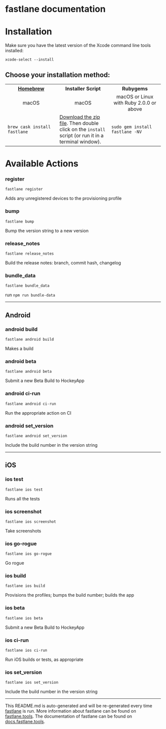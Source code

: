 fastlane documentation
================
# Installation

Make sure you have the latest version of the Xcode command line tools installed:

```
xcode-select --install
```

## Choose your installation method:

<table width="100%" >
<tr>
<th width="33%"><a href="http://brew.sh">Homebrew</a></td>
<th width="33%">Installer Script</td>
<th width="33%">Rubygems</td>
</tr>
<tr>
<td width="33%" align="center">macOS</td>
<td width="33%" align="center">macOS</td>
<td width="33%" align="center">macOS or Linux with Ruby 2.0.0 or above</td>
</tr>
<tr>
<td width="33%"><code>brew cask install fastlane</code></td>
<td width="33%"><a href="https://download.fastlane.tools">Download the zip file</a>. Then double click on the <code>install</code> script (or run it in a terminal window).</td>
<td width="33%"><code>sudo gem install fastlane -NV</code></td>
</tr>
</table>

# Available Actions
### register
```
fastlane register
```
Adds any unregistered devices to the provisioning profile
### bump
```
fastlane bump
```
Bump the version string to a new version
### release_notes
```
fastlane release_notes
```
Build the release notes: branch, commit hash, changelog
### bundle_data
```
fastlane bundle_data
```
run `npm run bundle-data`

----

## Android
### android build
```
fastlane android build
```
Makes a build
### android beta
```
fastlane android beta
```
Submit a new Beta Build to HockeyApp
### android ci-run
```
fastlane android ci-run
```
Run the appropriate action on CI
### android set_version
```
fastlane android set_version
```
Include the build number in the version string

----

## iOS
### ios test
```
fastlane ios test
```
Runs all the tests
### ios screenshot
```
fastlane ios screenshot
```
Take screenshots
### ios go-rogue
```
fastlane ios go-rogue
```
Go rogue
### ios build
```
fastlane ios build
```
Provisions the profiles; bumps the build number; builds the app
### ios beta
```
fastlane ios beta
```
Submit a new Beta Build to HockeyApp
### ios ci-run
```
fastlane ios ci-run
```
Run iOS builds or tests, as appropriate
### ios set_version
```
fastlane ios set_version
```
Include the build number in the version string

----

This README.md is auto-generated and will be re-generated every time [fastlane](https://fastlane.tools) is run.
More information about fastlane can be found on [fastlane.tools](https://fastlane.tools).
The documentation of fastlane can be found on [docs.fastlane.tools](https://docs.fastlane.tools).
